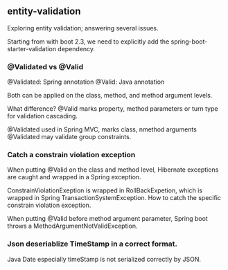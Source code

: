 ## entity-validation
Exploring entity validation; answering several issues.

Starting from with boot 2.3, we need to explicitly add the spring-boot-starter-validation dependency.

### @Validated vs @Valid
@Validated: Spring annotation
@Valid: Java annotation

Both can be applied on the class, method, and method argument levels. 

What difference? 
@Valid marks property, method parameters or turn type for validation cascading.

@Validated used in Spring MVC, marks class, nmethod arguments
@Validated may validate group constraints. 


### Catch a constrain violation exception
When putting @Valid on the class and method level,
Hibernate exceptions are caught and wrapped in a Spring exception. 

ConstrainViolationExeption is wrapped in RollBackExpetion, which is wrapped in Spring TransactionSystemException.
How to catch the specific constrain violation exception.

When putting @Valid before method argument parameter, Spring boot throws a MethodArgumentNotValidException.

### Json deseriablize TimeStamp in a correct format. 

Java Date especially timeStamp is not serialized correctly by JSON. 
